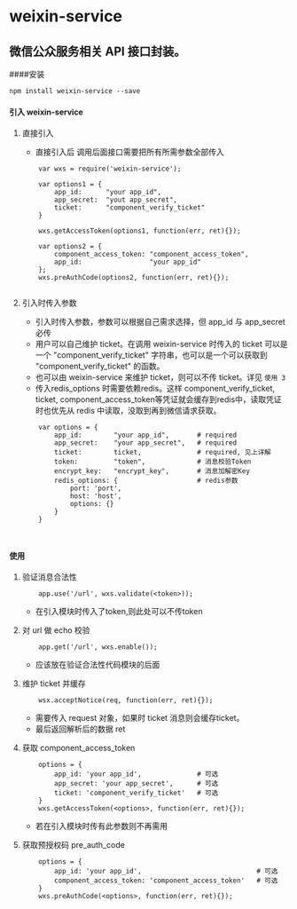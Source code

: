 # weixin-service
微信公众服务相关 API 接口封装。
---

####安装

```
npm install weixin-service --save
```

#### 引入 weixin-service

1. 直接引入  
   	* 直接引入后 调用后面接口需要把所有所需参数全部传入
	
	```
		var wxs = require('weixin-service');
		
		var options1 = {
			app_id:      "your app_id",
			app_secret:  "yout app_secret",
			ticket:      "component_verify_ticket"
		}
		
		wxs.getAccessToken(options1, function(err, ret){});
		
		var options2 = {
			component_access_token: "component_access_token",
			app_id:                 "your app_id"
		};
		wxs.preAuthCode(options2, function(err, ret){});
		
	```
2. 引入时传入参数
	* 引入时传入参数，参数可以根据自己需求选择，但 app_id 与 app_secret 必传  
	* 用户可以自己维护 ticket。在调用 weixin-service 时传入的 ticket 可以是一个 "component_verify_ticket" 字符串，也可以是一个可以获取到 "component_verify_ticket" 的函数。
	* 也可以由 weixin-service 来维护 ticket，则可以不传 ticket。详见 `使用 3`
	* 传入redis_options 时需要依赖redis。这样 component_verify_ticket, ticket, component_access_token等凭证就会缓存到redis中，读取凭证时也优先从 redis 中读取，没取到再到微信请求获取。

	```
		var options = {
			app_id:        "your app_id",       # required
			app_secret:    "your app_secret",   # required
			ticket:        ticket,              # required, 见上详解
			token:         "token",             # 消息校验Token
			encrypt_key:   "encrypt_key",       # 消息加解密Key
			redis_options: {                    # redis参数
				port: 'port',
				host: 'host',
				options: {}
			}
		}
		
		
	```
	
#### 使用

1. 验证消息合法性

	```
		app.use('/url', wxs.validate(<token>));
	```
	* 在引入模块时传入了token,则此处可以不传token

2. 对 url 做 echo 校验  

	```
		app.get('/url', wxs.enable());
	```
	* 应该放在验证合法性代码模块的后面
3. 维护 ticket 并缓存

	```
		wsx.acceptNotice(req, function(err, ret){});
	```
	* 需要传入 request 对象，如果时 ticket 消息则会缓存ticket。
	* 最后返回解析后的数据 ret
	
4. 获取 component_access_token
	
	```
		options = {
			app_id: 'your app_id',              # 可选
			app_secret: 'your app_secret',      # 可选
			ticket: 'component_verify_ticket'   # 可选
		}
		wxs.getAccessToken(<options>, function(err, ret){});
	```
	* 若在引入模块时传有此参数则不再需用
	
5. 获取预授权码 pre_auth_code

	```
		options = {
			app_id: 'your app_id',                             # 可选
			component_access_token: 'component_access_token'   # 可选
		}
		wxs.preAuthCode(<options>, function(err, ret){});
	```

